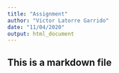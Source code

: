 ```yaml
---
title: "Assignment"
author: "Victor Latorre Garrido"
date: "11/04/2020"
output: html_document
---
```


## This is a markdown file